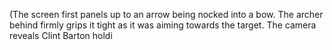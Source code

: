 (The screen first panels up to an arrow being nocked into a bow. The archer behind firmly grips it tight as it was aiming towards the target. The camera reveals Clint Barton holdi